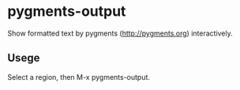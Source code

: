 # pygments-output

Show formatted text by pygments (http://pygments.org) interactively.

## Usege

Select a region, then M-x pygments-output.
